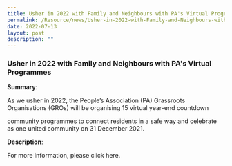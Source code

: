 ```yaml
---
title: Usher in 2022 with Family and Neighbours with PA's Virtual Programmes
permalink: /Resource/news/Usher-in-2022-with-Family-and-Neighbours-with-PA-Virtual-Programmes
date: 2022-07-13
layout: post
description: ""
---
```

### Usher in 2022 with Family and Neighbours with PA's Virtual Programmes 

**Summary**: 

As we usher in 2022, the People’s Association (PA) Grassroots Organisations (GROs) will be organising 15 virtual year-end countdown  

community programmes to connect residents in a safe way and celebrate as one united community on 31 December 2021. 

**Description**: 

For more information, please click here. 